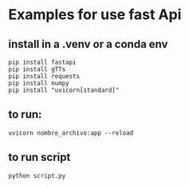 # Examples for use fast Api 

## install in a .venv or a conda env

```
pip install fastapi
pip install gTTs
pip install requests
pip install numpy
pip install "uvicorn[standard]" 
```
## to run:
```  
uvicorn nombre_archivo:app --reload
```
## to run script
```
python script.py
```